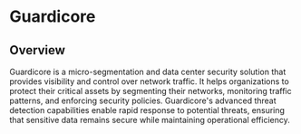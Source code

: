 # Guardicore

## Overview

Guardicore is a micro-segmentation and data center security solution that provides visibility and control over network traffic. It helps organizations to protect their critical assets by segmenting their networks, monitoring traffic patterns, and enforcing security policies. Guardicore's advanced threat detection capabilities enable rapid response to potential threats, ensuring that sensitive data remains secure while maintaining operational efficiency.